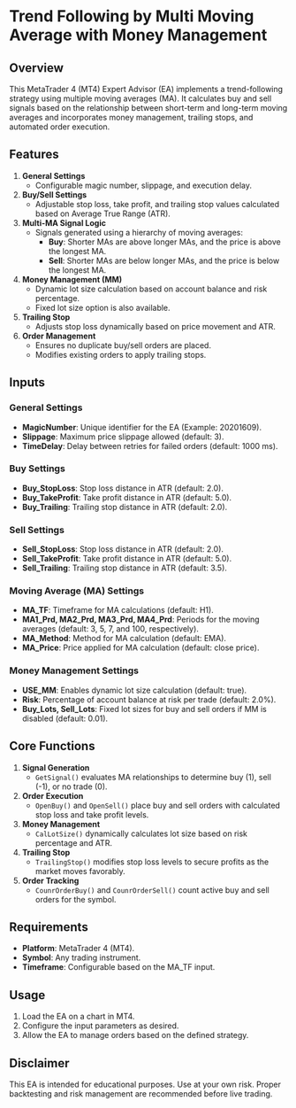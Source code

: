 # Trend Following by Multi Moving Average with Money Management

## Overview

This MetaTrader 4 (MT4) Expert Advisor (EA) implements a trend-following strategy using multiple moving averages (MA). It calculates buy and sell signals based on the relationship between short-term and long-term moving averages and incorporates money management, trailing stops, and automated order execution.

## Features

1. **General Settings**
   - Configurable magic number, slippage, and execution delay.
2. **Buy/Sell Settings**
   - Adjustable stop loss, take profit, and trailing stop values calculated based on Average True Range (ATR).
3. **Multi-MA Signal Logic**
   - Signals generated using a hierarchy of moving averages:
     - **Buy**: Shorter MAs are above longer MAs, and the price is above the longest MA.
     - **Sell**: Shorter MAs are below longer MAs, and the price is below the longest MA.
4. **Money Management (MM)**
   - Dynamic lot size calculation based on account balance and risk percentage.
   - Fixed lot size option is also available.
5. **Trailing Stop**
   - Adjusts stop loss dynamically based on price movement and ATR.
6. **Order Management**
   - Ensures no duplicate buy/sell orders are placed.
   - Modifies existing orders to apply trailing stops.

## Inputs

### General Settings
- **MagicNumber**: Unique identifier for the EA (Example: 20201609).
- **Slippage**: Maximum price slippage allowed (default: 3).
- **TimeDelay**: Delay between retries for failed orders (default: 1000 ms).

### Buy Settings
- **Buy_StopLoss**: Stop loss distance in ATR (default: 2.0).
- **Buy_TakeProfit**: Take profit distance in ATR (default: 5.0).
- **Buy_Trailing**: Trailing stop distance in ATR (default: 2.0).

### Sell Settings
- **Sell_StopLoss**: Stop loss distance in ATR (default: 2.0).
- **Sell_TakeProfit**: Take profit distance in ATR (default: 5.0).
- **Sell_Trailing**: Trailing stop distance in ATR (default: 3.5).

### Moving Average (MA) Settings
- **MA_TF**: Timeframe for MA calculations (default: H1).
- **MA1_Prd, MA2_Prd, MA3_Prd, MA4_Prd**: Periods for the moving averages (default: 3, 5, 7, and 100, respectively).
- **MA_Method**: Method for MA calculation (default: EMA).
- **MA_Price**: Price applied for MA calculation (default: close price).

### Money Management Settings
- **USE_MM**: Enables dynamic lot size calculation (default: true).
- **Risk**: Percentage of account balance at risk per trade (default: 2.0%).
- **Buy_Lots, Sell_Lots**: Fixed lot sizes for buy and sell orders if MM is disabled (default: 0.01).

## Core Functions

1. **Signal Generation**
   - `GetSignal()` evaluates MA relationships to determine buy (1), sell (-1), or no trade (0).
2. **Order Execution**
   - `OpenBuy()` and `OpenSell()` place buy and sell orders with calculated stop loss and take profit levels.
3. **Money Management**
   - `CalLotSize()` dynamically calculates lot size based on risk percentage and ATR.
4. **Trailing Stop**
   - `TrailingStop()` modifies stop loss levels to secure profits as the market moves favorably.
5. **Order Tracking**
   - `CounrOrderBuy()` and `CounrOrderSell()` count active buy and sell orders for the symbol.

## Requirements

- **Platform**: MetaTrader 4 (MT4).
- **Symbol**: Any trading instrument.
- **Timeframe**: Configurable based on the MA_TF input.

## Usage

1. Load the EA on a chart in MT4.
2. Configure the input parameters as desired.
3. Allow the EA to manage orders based on the defined strategy.

## Disclaimer

This EA is intended for educational purposes. Use at your own risk. Proper backtesting and risk management are recommended before live trading.
